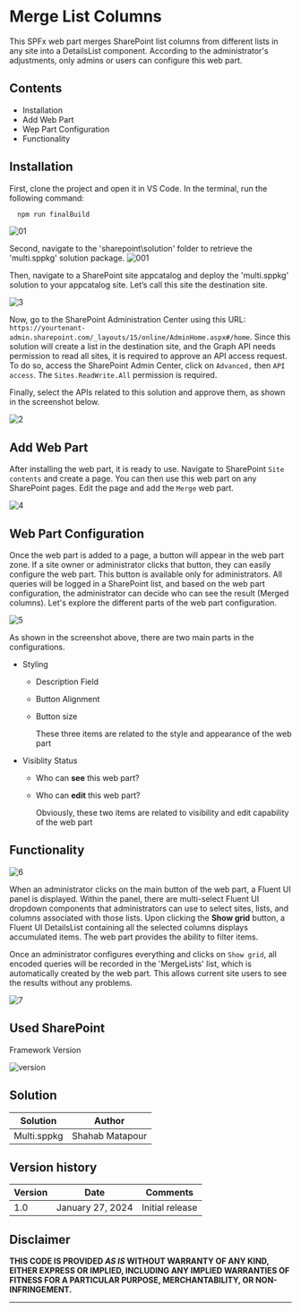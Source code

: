 # Merge List Columns

This SPFx web part merges SharePoint list columns from different lists in any site into a DetailsList component. According to the administrator's adjustments, only admins or users can configure this web part.

## Contents

- Installation
- Add Web Part
- Wep Part Configuration
- Functionality

## Installation

First, clone the project and open it in VS Code. In the terminal, run the following command:
```bash
  npm run finalBuild
```
![01](https://github.com/Shmata/MergeLists/assets/2398297/71c1466f-02a7-4662-9df5-f768f5c547c6)

Second, navigate to the 'sharepoint\solution' folder to retrieve the 'multi.sppkg' solution package.
![001](https://github.com/Shmata/MergeLists/assets/2398297/287e1194-f392-4856-8550-46a54a7b5b1a)

Then, navigate to a SharePoint site appcatalog and deploy the 'multi.sppkg' solution to your appcatalog site. 
Let’s call this site the destination site.

![3](https://github.com/Shmata/MergeLists/assets/2398297/4759d53e-94f2-4d8e-9bad-0f05409af3e2)


Now, go to the SharePoint Administration Center using this URL: `https://yourtenant-admin.sharepoint.com/_layouts/15/online/AdminHome.aspx#/home`. Since this solution will create a list in the destination site, and the Graph API needs permission to read all sites, it is required to approve an API access request. To do so, access the SharePoint Admin Center, click on `Advanced,` then `API access`. The `Sites.ReadWrite.All` permission is required. 

Finally, select the APIs related to this solution and approve them, as shown in the screenshot below.

![2](https://github.com/Shmata/MergeLists/assets/2398297/74b6de80-3332-47e0-b8b9-10e4f29249f7)

## Add Web Part
After installing the web part, it is ready to use. Navigate to SharePoint `Site contents` and create a page. You can then use this web part on any SharePoint pages. 
Edit the page and add the `Merge` web part.

![4](https://github.com/Shmata/MergeLists/assets/2398297/9a9285f0-ecdf-4e96-bb04-f33c52fcbf97)

## Web Part Configuration 
Once the web part is added to a page, a button will appear in the web part zone. If a site owner or administrator clicks that button, they can easily configure the web part. This button is available only for administrators. All queries will be logged in a SharePoint list, and based on the web part configuration, the administrator can decide who can see the result (Merged columns). Let's explore the different parts of the web part configuration.

![5](https://github.com/Shmata/MergeLists/assets/2398297/d7f051a8-c4f6-4ccf-b820-cc21c50d8137)

As shown in the screenshot above, there are two main parts in the configurations.
   - Styling
     - Description Field
     - Button Alignment
     - Button size

       These three items are related to the style and appearance of the web part
   - Visiblity Status
     - Who can **see** this web part?
     - Who can **edit** this web part?

       Obviously, these two items are related to visibility and edit capability of the web part
       
 
## Functionality 

![6](https://github.com/Shmata/MergeLists/assets/2398297/28d990d0-600e-4181-b6f7-4eacaf3d8f7b)

When an administrator clicks on the main button of the web part, a Fluent UI panel is displayed. Within the panel, there are multi-select Fluent UI dropdown components that administrators can use to select sites, lists, and columns associated with those lists. Upon clicking the **Show grid** button, a Fluent UI DetailsList containing all the selected columns displays accumulated items. The web part provides the ability to filter items.

Once an administrator configures everything and clicks on `Show grid`, all encoded queries will be recorded in the 'MergeLists' list, which is automatically created by the web part. This allows current site users to see the results without any problems.

![7](https://github.com/Shmata/MergeLists/assets/2398297/85bd9253-adc5-4c6f-a66e-767f31464f54)

## Used SharePoint 
Framework Version

![version](https://img.shields.io/badge/version-1.17.4-green.svg)

## Solution

| Solution    | Author                                               |
| ----------- | ------------------------------------------------------- |
| Multi.sppkg | Shahab Matapour |

## Version history

| Version | Date             | Comments        |
| ------- | ---------------- | --------------- |
| 1.0     | January 27, 2024 | Initial release |


## Disclaimer

**THIS CODE IS PROVIDED _AS IS_ WITHOUT WARRANTY OF ANY KIND, EITHER EXPRESS OR IMPLIED, INCLUDING ANY IMPLIED WARRANTIES OF FITNESS FOR A PARTICULAR PURPOSE, MERCHANTABILITY, OR NON-INFRINGEMENT.**

---
